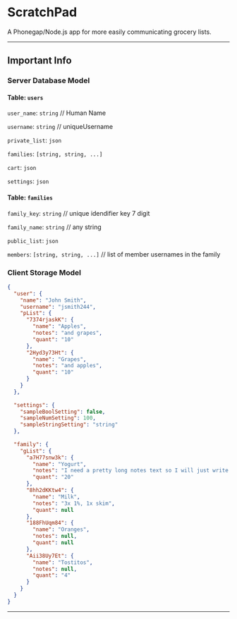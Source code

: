 # ScratchPad
A Phonegap/Node.js app for more easily communicating grocery lists.

---

## Important Info
### Server Database Model
#### Table: `users`
`user_name`: `string` // Human Name

`username`: `string` // uniqueUsername

`private_list`: `json`

`families`: `[string, string, ...]`

`cart`: `json`

`settings`: `json`

#### Table: `families`
`family_key`: `string` // unique idendifier key 7 digit

`family_name`: `string` // any string

`public_list`: `json`

`members`: `[string, string, ...]` // list of member usernames in the family

### Client Storage Model
```json
{
  "user": {
    "name": "John Smith",
    "username": "jsmith244",
    "pList": {
      "7374rjaskK": {
        "name": "Apples",
        "notes": "and grapes",
        "quant": "10"
      },
      "2Hyd3y73Ht": {
        "name": "Grapes",
        "notes": "and apples",
        "quant": "10"
      }
    }
  },
  
  "settings": {
    "sampleBoolSetting": false,
    "sampleNumSetting": 100,
    "sampleStringSetting": "string"
  },
  
  "family": {
    "gList": {
      "a7H77snw3k": {
        "name": "Yogurt",
        "notes": "I need a pretty long notes text so I will just write a ton of nonsense here just to fill in the space that I need to properly asses the compatability of the current layout of the list items",
        "quant": "20"
      },
      "8hh2dKKtw4": {
        "name": "Milk",
        "notes": "3x 1%, 1x skim",
        "quant": null
      },
      "188FhUqm84": {
        "name": "Oranges",
        "notes": null,
        "quant": null
      },
      "Aii38Uy7Et": {
        "name": "Tostitos",
        "notes": null,
        "quant": "4"
      }
    }
  }
}
```
 
---
